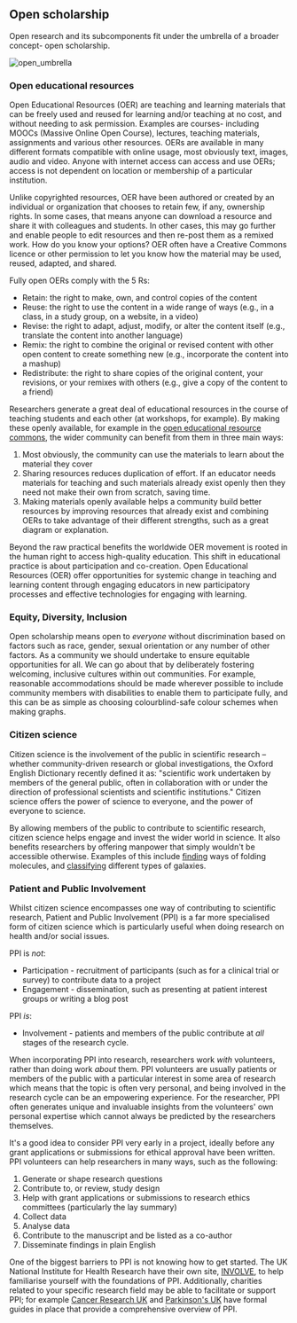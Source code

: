 ## Open scholarship

Open research and its subcomponents fit under the umbrella of a broader concept- open scholarship.

![open_umbrella](/assets/figures/open_umbrella.png)

### Open educational resources

Open Educational Resources (OER) are teaching and learning materials that can be freely used and reused for learning and/or teaching at no cost, and without needing to ask permission. Examples are courses- including MOOCs (Massive Online Open Course), lectures, teaching materials, assignments and various other resources. OERs are available in many different formats compatible with online usage, most obviously text, images, audio and video. Anyone with internet access can access and use OERs; access is not dependent on location or membership of a particular institution.

Unlike copyrighted resources, OER have been authored or created by an individual or organization that chooses to retain few, if any, ownership rights. In some cases, that means anyone can download a resource and share it with colleagues and students. In other cases, this may go further and enable people to edit resources and then re-post them as a remixed work. How do you know your options? OER often have a Creative Commons licence or other permission to let you know how the material may be used, reused, adapted, and shared.

Fully open OERs comply with the 5 Rs:

- Retain: the right to make, own, and control copies of the content
- Reuse: the right to use the content in a wide range of ways (e.g., in a class, in a study group, on a website, in a video)
- Revise: the right to adapt, adjust, modify, or alter the content itself (e.g., translate the content into another language)
- Remix: the right to combine the original or revised content with other open content to create something new (e.g., incorporate the content into a mashup)
- Redistribute: the right to share copies of the original content, your revisions, or your remixes with others (e.g., give a copy of the content to a friend)

Researchers generate a great deal of educational resources in the course of teaching students and each other (at workshops, for example). By making these openly available, for example in the [open educational resource commons](https://www.oercommons.org/), the wider community can benefit from them in three main ways:

1. Most obviously, the community can use the materials to learn about the material they cover
2. Sharing resources reduces duplication of effort. If an educator needs materials for teaching and such materials already exist openly then they need not make their own from scratch, saving time.
3. Making materials openly available helps a community build better resources by improving resources that already exist and combining OERs to take advantage of their different strengths, such as a great diagram or explanation.

Beyond the raw practical benefits the worldwide OER movement is rooted in the human right to access high-quality education. This shift in educational practice is about participation and co-creation. Open Educational Resources (OER) offer opportunities for systemic change in teaching and learning content through engaging educators in new participatory processes and effective technologies for engaging with learning.

### Equity, Diversity, Inclusion

Open scholarship means open to *everyone* without discrimination based on factors such as race, gender, sexual orientation or any number of other factors. As a community we should undertake to ensure equitable opportunities for all. We can go about that by deliberately fostering welcoming, inclusive cultures within out communities. For example, reasonable accommodations should be made wherever possible to include community members with disabilities to enable them to participate fully, and this can be as simple as choosing colourblind-safe colour schemes when making graphs.

### Citizen science

Citizen science is the involvement of the public in scientific research – whether community-driven research or global investigations, the Oxford English Dictionary recently defined it as: "scientific work undertaken by members of the general public, often in collaboration with or under the direction of professional scientists and scientific institutions." Citizen science offers the power of science to everyone, and the power of everyone to science.

By allowing members of the public to contribute to scientific research, citizen science helps engage and invest the wider world in science. It also benefits researchers by offering manpower that simply wouldn't be accessible otherwise. Examples of this include [finding](https://citizensciencegames.com/games/eterna/) ways of folding molecules, and [classifying](https://www.zooniverse.org/) different types of galaxies.

### Patient and Public Involvement
Whilst citizen science encompasses one way of contributing to scientific research, Patient and Public Involvement (PPI) is a far more specialised form of citizen science which is particularly useful when doing research on health and/or social issues.

PPI is *not*:
- Participation - recruitment of participants (such as for a clinical trial or survey) to contribute data to a project
- Engagement - dissemination, such as presenting at patient interest groups or writing a blog post

PPI *is*:
- Involvement - patients and members of the public contribute at *all* stages of the research cycle.

When incorporating PPI into research, researchers work *with* volunteers, rather than doing work *about* them.
PPI volunteers are usually patients or members of the public with a particular interest in some area of research which means that the topic is often very personal, and being involved in the research cycle can be an empowering experience.
For the researcher, PPI often generates unique and invaluable insights from the volunteers' own personal expertise which cannot always be predicted by the researchers themselves.

It's a good idea to consider PPI very early in a project, ideally before any grant applications or submissions for ethical approval have been written.
PPI volunteers can help researchers in many ways, such as the following:
1. Generate or shape research questions
2. Contribute to, or review, study design
3. Help with grant applications or submissions to research ethics committees (particularly the lay summary)
4. Collect data
5. Analyse data
6. Contribute to the manuscript and be listed as a co-author
7. Disseminate findings in plain English

One of the biggest barriers to PPI is not knowing how to get started. The UK National Institute for Health Research have their own site, [INVOLVE](https://www.invo.org.uk/), to help familiarise yourself with the foundations of PPI.
Additionally, charities related to your specific research field may be able to facilitate or support PPI; for example [Cancer Research UK](https://www.cancerresearchuk.org/funding-for-researchers/patient-involvement-toolkit-for-researchers) and [Parkinson's UK](https://www.parkinsons.org.uk/research/patient-and-public-involvement-ppi) have formal guides in place that provide a comprehensive overview of PPI.
